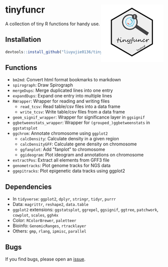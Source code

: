 # tinyfuncr <img src="logo-tinyfuncr.png" width=200 align="right" />

A collection of tiny R functions for handy use.

## Installation

```r
devtools::install_github("liuyujie0136/tinyfuncr")
```

## Functions

* `bm2md`: Convert html format bookmarks to markdown
* `spirograph`: Draw Spirograph
* `mergeDups`: Merge duplicated lines into one entry
* `expandDups`: Expand one entry into multiple lines
* `RWrapper`: Wrapper for reading and writing files
  * `read_tcsv`: Read table/csv files into a data frame
  * `write_tcsv`: Write table/csv files from a data frame
* `geom_signif_wrapper`: Wrapper for significance layer in `ggsignif`
* `ggbetweenstats_wrapper`: Wrapper for `(grouped_)ggbetweenstats` in `ggstatsplot`
* `ggchrom`: Annotate chromosome using `ggplot2`
  * `calcDensity`: Calculate density in a given region
  * `calcDensityGFF`: Calculate gene density on chromosome
  * `ggfanplot`: Add "fanplot" to chromosome
  * `ggideogram`: Plot ideogram and annotations on chromosome
* `extractPos`: Extract all elements from GFF3 file
* `genometracks`: Plot genome tracks for NGS data
* `ggepitracks`: Plot epigenetic data tracks using ggplot2

## Dependencies

* In `tidyverse`: `ggplot2`, `dplyr`, `stringr`, `tidyr`, `purrr`
* Data: `magrittr`, `reshape2`, `data.table`
* `ggplot2` extensions: `ggstatsplot`, `ggrepel`, `ggsignif`, `ggtree`, `patchwork`, `cowplot`, `scales`, `ggh4x`
* Color: `RColorBrewer`, `paletteer`
* Bioinfo: `GenomicRanges`, `rtracklayer`
* Others: `gmp`, `rlang`, `ipmisc`, `parallel`

## Bugs

If you find bugs, please open an [issue](https://github.com/liuyujie0136/tinyfuncr/issues).
